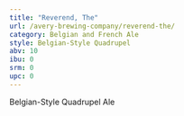 ```yaml
---
title: "Reverend, The"
url: /avery-brewing-company/reverend-the/
category: Belgian and French Ale
style: Belgian-Style Quadrupel
abv: 10
ibu: 0
srm: 0
upc: 0
---
```

Belgian-Style Quadrupel Ale

